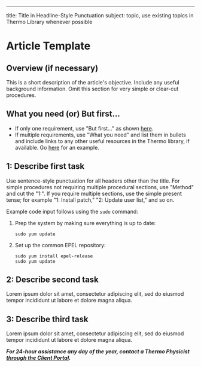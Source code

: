 ---
title: Title in Headline-Style Punctuation
subject: topic, use existing topics in Thermo Library whenever possible

# Article Template

## Overview (if necessary)
This is a short description of the article's objective. Include any useful background information. Omit this section for very simple or clear-cut procedures.

## What you need (or) But first... 
* If only one requirement, use "But first..." as shown [here](https://github.com/thermoio/docs/blob/master/security/updating-centos.md).
* If multiple requirements, use "What you need" and list them in bullets and include links to any other useful resources in the Thermo library, if available. Go [here](https://github.com/thermoio/docs/blob/master/client-portal/adding-team-members.md) for an example.

## 1: Describe first task
Use sentence-style punctuation for all headers other than the title. For simple procedures not requiring multiple procedural sections, use "Method" and cut the "1:". If you require multiple sections, use the simple present tense; for example "1: Install patch," "2: Update user list," and so on.

Example code input follows using the `sudo` command:

1. Prep the system by making sure everything is up to date:
   ```shell
   sudo yum update
   ```
2. Set up the common EPEL repository:
   ```shell
   sudo yum install epel-release
   sudo yum update
   ```

## 2: Describe second task
Lorem ipsum dolor sit amet, consectetur adipiscing elit, sed do eiusmod tempor incididunt ut labore et dolore magna aliqua.

## 3: Describe third task
Lorem ipsum dolor sit amet, consectetur adipiscing elit, sed do eiusmod tempor incididunt ut labore et dolore magna aliqua.


**_For 24-hour assistance any day of the year, contact a Thermo Physicist [through the Client Portal](https://core.thermo.io/login/)._**
